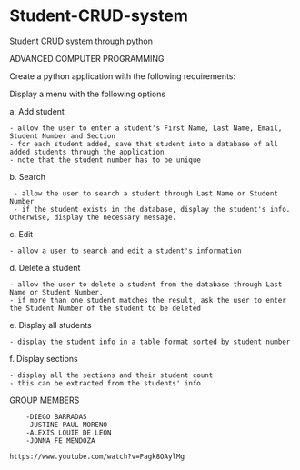 # Student-CRUD-system
Student CRUD system through python


ADVANCED COMPUTER PROGRAMMING 

Create a python application with the following requirements:

Display a menu with the following options

a. Add student

    - allow the user to enter a student's First Name, Last Name, Email, Student Number and Section
    - for each student added, save that student into a database of all added students through the application
    - note that the student number has to be unique
b. Search

     - allow the user to search a student through Last Name or Student Number
     - if the student exists in the database, display the student's info. Otherwise, display the necessary message.

c. Edit

    - allow a user to search and edit a student's information


d. Delete a student

    - allow the user to delete a student from the database through Last Name or Student Number.
    - if more than one student matches the result, ask the user to enter the Student Number of the student to be deleted

e. Display all students

    - display the student info in a table format sorted by student number

f. Display sections

    - display all the sections and their student count
    - this can be extracted from the students' info
    
GROUP MEMBERS


        -DIEGO BARRADAS
        -JUSTINE PAUL MORENO
        -ALEXIS LOUIE DE LEON
        -JONNA FE MENDOZA
        
    https://www.youtube.com/watch?v=Pagk8OAylMg
    

